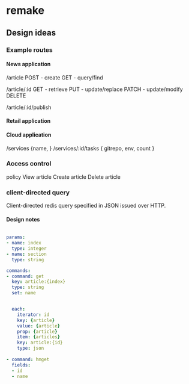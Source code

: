 # remake


## Design ideas 

### Example routes

#### News application

/article
  POST - create
  GET - query/find

/article/:id
  GET - retrieve
  PUT - update/replace
  PATCH - update/modify
  DELETE

/article/:id/publish

#### Retail application

#### Cloud application 

/services {name, }
/services/:id/tasks { gitrepo, env, count } 


### Access control

policy
View article
Create article
Delete article

### client-directed query 

Client-directed redis query specified in JSON issued over HTTP.

#### Design notes

```yaml

params: 
- name: index
  type: integer
- name: section
  type: string

commands:
- command: get  
  key: article:{index}
  type: string
  set: name


  each:
    iterator: id
    key: {article}
    value: {article}
    prop: {article}
    item: {articles}
    key: article:{id}
    type: json
  
- command: hmget
  fields: 
  - id
  - name
  
  
```
